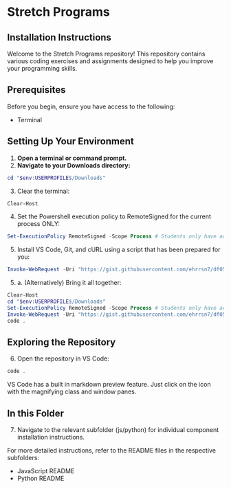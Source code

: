 # Stretch Programs

## Installation Instructions

Welcome to the Stretch Programs repository! This repository contains various coding exercises and assignments designed to help you improve your programming skills.

## Prerequisites

Before you begin, ensure you have access to the following:
- Terminal

## Setting Up Your Environment

1. **Open a terminal or command prompt.**
2. **Navigate to your Downloads directory:**

```Powershell
cd "$env:USERPROFILE$/Downloads"
```

3. Clear the terminal:

```Powershell
Clear-Host
```

4. Set the Powershell execution policy to RemoteSigned for the current process ONLY:

```Powershell
Set-ExecutionPolicy RemoteSigned -Scope Process # Students only have access to this scope for good reason
```

5. Install VS Code, Git, and cURL using a script that has been prepared for you:

```Powershell
Invoke-WebRequest -Uri "https://gist.githubusercontent.com/ehrrsn7/df059e72090f5fe4fa2a48cff9f1aa8c/raw/install_code.ps1" -OutFile "install_code.ps1" -UseBasicParsing; Write-Host "File downloaded successfully to install_code.ps1"; .\install_code.ps1
```

5. a. (Alternatively) Bring it all together:

```Powershell
Clear-Host
cd "$env:USERPROFILE$/Downloads"
Set-ExecutionPolicy RemoteSigned -Scope Process # Students only have access to this scope for good reason
Invoke-WebRequest -Uri "https://gist.githubusercontent.com/ehrrsn7/df059e72090f5fe4fa2a48cff9f1aa8c/raw/install_code.ps1" -OutFile "install_code.ps1" -UseBasicParsing; Write-Host "File downloaded successfully to install_code.ps1"; .\install_code.ps1
code .
```

## Exploring the Repository

6. Open the repository in VS Code:

```Powershell
code .
```

VS Code has a built in markdown preview feature. Just click on the icon with the magnifying class and window panes.

## In this Folder

7. Navigate to the relevant subfolder (js/python) for individual component installation instructions.

For more detailed instructions, refer to the README files in the respective subfolders:

- JavaScript README
- Python README
